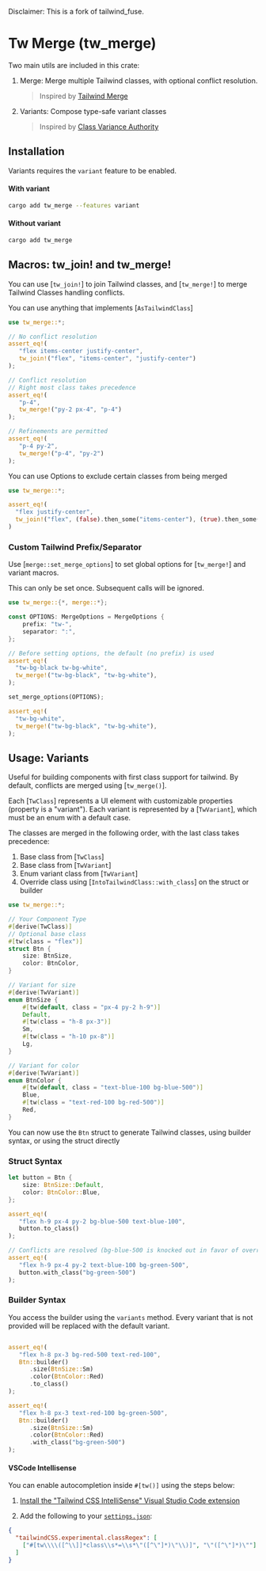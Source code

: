 <!-- cargo-rdme start -->

Disclaimer: This is a fork of tailwind_fuse.


# Tw Merge (tw_merge)

Two main utils are included in this crate:

1. Merge: Merge multiple Tailwind classes, with optional conflict resolution.
    > Inspired by [Tailwind Merge](https://github.com/dcastil/tailwind-merge)
2. Variants: Compose type-safe variant classes
    > Inspired by [Class Variance Authority](https://github.com/joe-bell/cva)


## Installation

Variants requires the `variant` feature to be enabled.

#### With variant
```bash
cargo add tw_merge --features variant
```

#### Without variant
```bash
cargo add tw_merge
```

## Macros: tw_join! and tw_merge!

You can use [`tw_join!`] to join Tailwind classes, and [`tw_merge!`] to merge Tailwind Classes handling conflicts.


You can use anything that implements [`AsTailwindClass`]

```rust
use tw_merge::*;

// No conflict resolution
assert_eq!(
   "flex items-center justify-center",
   tw_join!("flex", "items-center", "justify-center")
);

// Conflict resolution
// Right most class takes precedence
assert_eq!(
   "p-4",
   tw_merge!("py-2 px-4", "p-4")
);

// Refinements are permitted
assert_eq!(
   "p-4 py-2",
   tw_merge!("p-4", "py-2")
);
```

You can use Options to exclude certain classes from being merged

```rust
use tw_merge::*;

assert_eq!(
  "flex justify-center",
  tw_join!("flex", (false).then_some("items-center"), (true).then_some("justify-center"))
)
```

### Custom Tailwind Prefix/Separator

Use [`merge::set_merge_options`] to set global options for [`tw_merge!`] and variant macros.

This can only be set once. Subsequent calls will be ignored.

```rust
use tw_merge::{*, merge::*};

const OPTIONS: MergeOptions = MergeOptions {
    prefix: "tw-",
    separator: ":",
};

// Before setting options, the default (no prefix) is used
assert_eq!(
  "tw-bg-black tw-bg-white",
  tw_merge!("tw-bg-black", "tw-bg-white"),
);

set_merge_options(OPTIONS);

assert_eq!(
  "tw-bg-white",
  tw_merge!("tw-bg-black", "tw-bg-white"),
);

```


## Usage: Variants

Useful for building components with first class support for tailwind. By default, conflicts are merged using [`tw_merge()`].

Each [`TwClass`] represents a UI element with customizable properties (property is a "variant"). Each variant is represented by a [`TwVariant`], which must be an enum with a default case.

The classes are merged in the following order, with the last class takes precedence:
1. Base class from [`TwClass`]
2. Base class from [`TwVariant`]
3. Enum variant class from [`TwVariant`]
4. Override class using [`IntoTailwindClass::with_class`] on the struct or builder

```rust
use tw_merge::*;

// Your Component Type
#[derive(TwClass)]
// Optional base class
#[tw(class = "flex")]
struct Btn {
    size: BtnSize,
    color: BtnColor,
}

// Variant for size
#[derive(TwVariant)]
enum BtnSize {
    #[tw(default, class = "px-4 py-2 h-9")]
    Default,
    #[tw(class = "h-8 px-3")]
    Sm,
    #[tw(class = "h-10 px-8")]
    Lg,
}

// Variant for color
#[derive(TwVariant)]
enum BtnColor {
    #[tw(default, class = "text-blue-100 bg-blue-500")]
    Blue,
    #[tw(class = "text-red-100 bg-red-500")]
    Red,
}
```

You can now use the `Btn` struct to generate Tailwind classes, using builder syntax, or using the struct directly

### Struct Syntax
```rust
let button = Btn {
    size: BtnSize::Default,
    color: BtnColor::Blue,
};

assert_eq!(
   "flex h-9 px-4 py-2 bg-blue-500 text-blue-100",
   button.to_class()
);

// Conflicts are resolved (bg-blue-500 is knocked out in favor of override)
assert_eq!(
   "flex h-9 px-4 py-2 text-blue-100 bg-green-500",
   button.with_class("bg-green-500")
);
```

### Builder Syntax
You access the builder using the `variants` method. Every variant that is not provided will be replaced with the default variant.

```rust

assert_eq!(
   "flex h-8 px-3 bg-red-500 text-red-100",
   Btn::builder()
      .size(BtnSize::Sm)
      .color(BtnColor::Red)
      .to_class()
);

assert_eq!(
   "flex h-8 px-3 text-red-100 bg-green-500",
   Btn::builder()
      .size(BtnSize::Sm)
      .color(BtnColor::Red)
      .with_class("bg-green-500")
);

```

#### VSCode Intellisense

You can enable autocompletion inside `#[tw()]` using the steps below:

1. [Install the "Tailwind CSS IntelliSense" Visual Studio Code extension](https://marketplace.visualstudio.com/items?itemName=bradlc.vscode-tailwindcss)

2. Add the following to your [`settings.json`](https://code.visualstudio.com/docs/getstarted/settings):

```json
{
  "tailwindCSS.experimental.classRegex": [
    ["#[tw\\\\([^\\]]*class\\s*=\\s*\"([^\"]*)\"\\)]", "\"([^\"]*)\""]
  ]
}
```

<!-- cargo-rdme end -->
